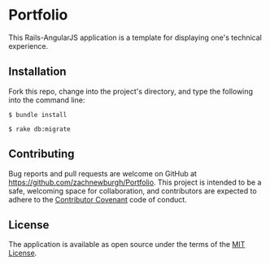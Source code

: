# Portfolio

This Rails-AngularJS application is a template for displaying one's technical experience.

## Installation

Fork this repo, change into the project's directory, and type the following into the command line:

```
$ bundle install

$ rake db:migrate
```

## Contributing

Bug reports and pull requests are welcome on GitHub at https://github.com/zachnewburgh/Portfolio. This project is intended to be a safe, welcoming space for collaboration, and contributors are expected to adhere to the [Contributor Covenant](http://contributor-covenant.org) code of conduct.

## License

The application is available as open source under the terms of the [MIT License](http://opensource.org/licenses/MIT).